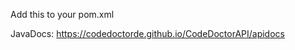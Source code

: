 Add this to your pom.xml
<script src="https://github.com/codedoctorde/codedoctorapi/snippets/1926486.js"></script>

JavaDocs: <https://codedoctorde.github.io/CodeDoctorAPI/apidocs>